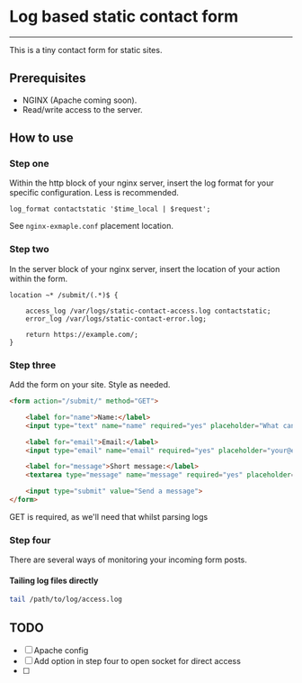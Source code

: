 # Log based static contact form
---

This is a tiny contact form for static sites.

## Prerequisites

- NGINX (Apache coming soon).
- Read/write access to the server.

## How to use

### Step one

Within the http block of your nginx server, insert the log format for your specific configuration. Less is recommended.

```nginx
log_format contactstatic '$time_local | $request';
```

See `nginx-exmaple.conf` placement location.

### Step two

In the server block of your nginx server, insert the location of your action within the form.

```nginx
location ~* /submit/(.*)$ {

	access_log /var/logs/static-contact-access.log contactstatic;
	error_log /var/logs/static-contact-error.log;

	return https://example.com/;
}
```

### Step three

Add the form on your site. Style as needed.

```html
<form action="/submit/" method="GET">

	<label for="name">Name:</label>
	<input type="text" name="name" required="yes" placeholder="What can I call you?">

	<label for="email">Email:</label>
	<input type="email" name="email" required="yes" placeholder="your@email.com">

	<label for="message">Short message:</label>
	<textarea type="message" name="message" required="yes" placeholder="What do you want to say (in 140 characters)?" maxlength="140"></textarea>

	<input type="submit" value="Send a message">
</form>
```
GET is required, as we'll need that whilst parsing logs

### Step four

There are several ways of monitoring your incoming form posts.

#### Tailing log files directly

```bash
tail /path/to/log/access.log
```

## TODO

- [ ] Apache config
- [ ] Add option in step four to open socket for direct access
- [ ]
